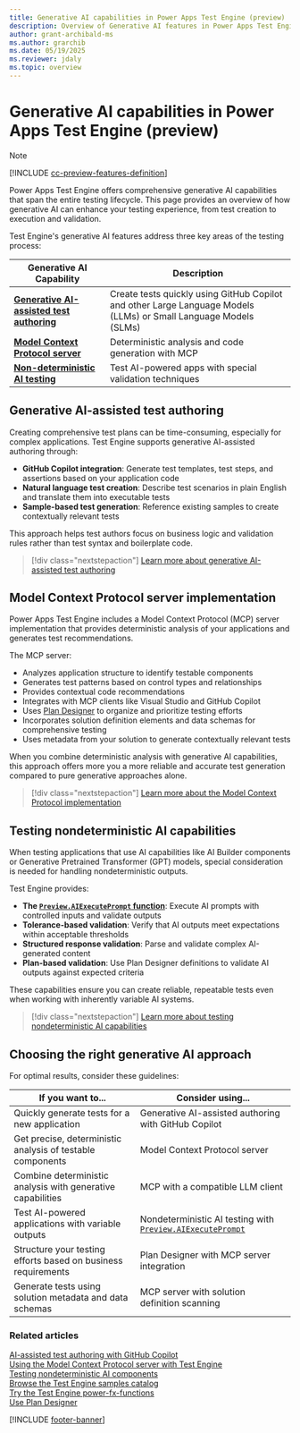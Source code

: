 ```yaml
---
title: Generative AI capabilities in Power Apps Test Engine (preview)
description: Overview of Generative AI features in Power Apps Test Engine, including authoring assistance, Model Context Protocol, and nondeterministic AI testing
author: grant-archibald-ms
ms.author: grarchib
ms.date: 05/19/2025
ms.reviewer: jdaly
ms.topic: overview
---
```


# Generative AI capabilities in Power Apps Test Engine (preview)

> [!NOTE]
> [!INCLUDE [cc-preview-features-definition](../includes/cc-preview-features-definition.md)]

Power Apps Test Engine offers comprehensive generative AI capabilities that span the entire testing lifecycle. This page provides an overview of how generative AI can enhance your testing experience, from test creation to execution and validation.

Test Engine's generative AI features address three key areas of the testing process:

| Generative AI Capability | Description |
|---------------|-------------|
| **[Generative AI-assisted test authoring](#generative-ai-assisted-test-authoring)** | Create tests quickly using GitHub Copilot and other Large Language Models (LLMs) or Small Language Models (SLMs) | 
| **[Model Context Protocol server](#model-context-protocol-server-implementation)** | Deterministic analysis and code generation with MCP |
| **[Non-deterministic AI testing](#testing-nondeterministic-ai-capabilities)** | Test AI-powered apps with special validation techniques |

## Generative AI-assisted test authoring

Creating comprehensive test plans can be time-consuming, especially for complex applications. Test Engine supports generative AI-assisted authoring through:

- **GitHub Copilot integration**: Generate test templates, test steps, and assertions based on your application code
- **Natural language test creation**: Describe test scenarios in plain English and translate them into executable tests
- **Sample-based test generation**: Reference existing samples to create contextually relevant tests

This approach helps test authors focus on business logic and validation rules rather than test syntax and boilerplate code.

> [!div class="nextstepaction"]
> [Learn more about generative AI-assisted test authoring](ai-authoring.md)

## Model Context Protocol server implementation

Power Apps Test Engine includes a Model Context Protocol (MCP) server implementation that provides deterministic analysis of your applications and generates test recommendations.

The MCP server:

- Analyzes application structure to identify testable components
- Generates test patterns based on control types and relationships
- Provides contextual code recommendations 
- Integrates with MCP clients like Visual Studio and GitHub Copilot
- Uses [Plan Designer](/power-apps/maker/plan-designer/plan-designer) to organize and prioritize testing efforts
- Incorporates solution definition elements and data schemas for comprehensive testing
- Uses metadata from your solution to generate contextually relevant tests

When you combine deterministic analysis with generative AI capabilities, this approach offers more you a more reliable and accurate test generation compared to pure generative approaches alone.

> [!div class="nextstepaction"]
> [Learn more about the Model Context Protocol implementation](https://aka.ms/TestEngineMCP)

## Testing nondeterministic AI capabilities 

When testing applications that use AI capabilities like AI Builder components or Generative Pretrained Transformer (GPT) models, special consideration is needed for handling nondeterministic outputs.

Test Engine provides:

- **The [`Preview.AIExecutePrompt` function](powerfx-functions.md)**: Execute AI prompts with controlled inputs and validate outputs
- **Tolerance-based validation**: Verify that AI outputs meet expectations within acceptable thresholds
- **Structured response validation**: Parse and validate complex AI-generated content
- **Plan-based validation**: Use Plan Designer definitions to validate AI outputs against expected criteria

These capabilities ensure you can create reliable, repeatable tests even when working with inherently variable AI systems.

> [!div class="nextstepaction"]
> [Learn more about testing nondeterministic AI capabilities](ai-evaluation.md)

## Choosing the right generative AI approach

For optimal results, consider these guidelines:

| If you want to... | Consider using... |
|-------------------|-------------------|
| Quickly generate tests for a new application | Generative AI-assisted authoring with GitHub Copilot |
| Get precise, deterministic analysis of testable components | Model Context Protocol server |
| Combine deterministic analysis with generative capabilities | MCP with a compatible LLM client |
| Test AI-powered applications with variable outputs | Nondeterministic AI testing with [`Preview.AIExecutePrompt`](powerfx-functions.md) |
| Structure your testing efforts based on business requirements | Plan Designer with MCP server integration |
| Generate tests using solution metadata and data schemas | MCP server with solution definition scanning |

### Related articles

[AI-assisted test authoring with GitHub Copilot](ai-authoring.md)  
[Using the Model Context Protocol server with Test Engine](ai-mcp.md)  
[Testing nondeterministic AI components](ai-evaluation.md)  
[Browse the Test Engine samples catalog](samples.md)  
[Try the Test Engine power-fx-functions](powerfx-functions.md)  
[Use Plan Designer](/power-apps/maker/plan-designer/plan-designer)  

[!INCLUDE [footer-banner](../includes/footer-banner.md)]
